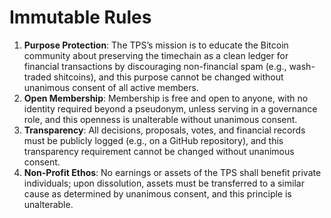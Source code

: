 # Immutable Rules
1. **Purpose Protection**: The TPS’s mission is to educate the Bitcoin community about preserving the timechain as a clean ledger for financial transactions by discouraging non-financial spam (e.g., wash-traded shitcoins), and this purpose cannot be changed without unanimous consent of all active members.
2. **Open Membership**: Membership is free and open to anyone, with no identity required beyond a pseudonym, unless serving in a governance role, and this openness is unalterable without unanimous consent.
3. **Transparency**: All decisions, proposals, votes, and financial records must be publicly logged (e.g., on a GitHub repository), and this transparency requirement cannot be changed without unanimous consent.
4. **Non-Profit Ethos**: No earnings or assets of the TPS shall benefit private individuals; upon dissolution, assets must be transferred to a similar cause as determined by unanimous consent, and this principle is unalterable.

